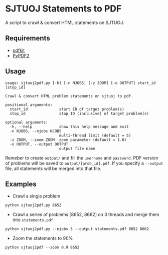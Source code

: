 # SJTUOJ Statements to PDF

A script to crawl & convert HTML statements on SJTUOJ.

## Requirements

- [pdfkit](https://github.com/JazzCore/python-pdfkit/)
- [PyPDF2](https://github.com/mstamy2/PyPDF2)

## Usage

```
usage: sjtuoj2pdf.py [-h] [-n NJOBS] [-z ZOOM] [-o OUTPUT] start_id [stop_id]

Crawl & convert HTML problem statements on sjtuoj to pdf.

positional arguments:
  start_id              start ID of target problem(s)
  stop_id               stop ID (inclusive) of target problem(s)

optional arguments:
  -h, --help            show this help message and exit
  -n NJOBS, --njobs NJOBS
                        multi-thread limit (default = 5)
  -z ZOOM, --zoom ZOOM  zoom parameter (default = 1.0)
  -o OUTPUT, --output OUTPUT
                        output file name
```

Remeber to create `output/` and fill the `username` and `password`. PDF version of problems will be saved to `output/[prob_id].pdf`. If you specify a `--output` file, all statements will be merged into that file.

## Examples

- Crawl a single problem

```
python sjtuoj2pdf.py 8652
```

- Crawl a series of problems [8652, 8662] on 3 threads and merge them into `statements.pdf`

```
python sjtuoj2pdf.py --njobs 3 --output statements.pdf 8652 8662
```

- Zoom the statements to 90%

```
python sjtuoj2pdf --zoom 0.9 8652 
```
